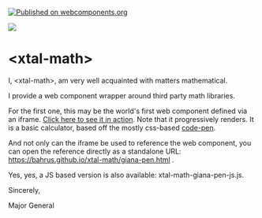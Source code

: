 [![Published on webcomponents.org](https://img.shields.io/badge/webcomponents.org-published-blue.svg)](https://www.webcomponents.org/element/xtal-math)

<a href="https://nodei.co/npm/xtal-math/"><img src="https://nodei.co/npm/xtal-math.png"></a>

# \<xtal-math\>

I, \<xtal-math\>, am very well acquainted with matters mathematical.

I provide a web component wrapper around third party math libraries.

For the first one, this may be the world's first web component defined via an iframe.  [Click here to see it in action](https://bahrus.github.io/xtal-math/demo/dev.html).  Note that it progressively renders.  It is a basic calculator, based off the mostly css-based [code-pen](https://codepen.io/giana/pen/GJMBEv).

And not only can the iframe be used to reference the web component, you can open the reference directly as a standalone URL:  https://bahrus.github.io/xtal-math/giana-pen.html .

Yes, yes, a JS based version is also available:  xtal-math-giana-pen-js.js.

<!--
```
<custom-element-demo>
  <template>
    <script type="module" src="https://unpkg.com/xtal-math@0.0.4/xtal-math-giana-pen-js.js?module"></script>
    <xtal-math-giana-pen-js></xtal-math-giana-pen-js>
  </template>
</custom-element-demo>
```
-->

Sincerely,

Major General


